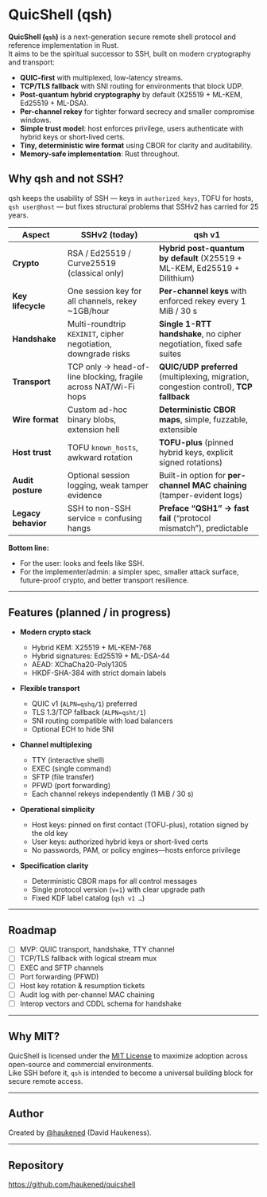 # QuicShell (qsh)

**QuicShell (`qsh`)** is a next-generation secure remote shell protocol and reference implementation in Rust.  
It aims to be the spiritual successor to SSH, built on modern cryptography and transport:

- **QUIC-first** with multiplexed, low-latency streams.  
- **TCP/TLS fallback** with SNI routing for environments that block UDP.  
- **Post-quantum hybrid cryptography** by default (X25519 + ML-KEM, Ed25519 + ML-DSA).  
- **Per-channel rekey** for tighter forward secrecy and smaller compromise windows.  
- **Simple trust model**: host enforces privilege, users authenticate with hybrid keys or short-lived certs.  
- **Tiny, deterministic wire format** using CBOR for clarity and auditability.  
- **Memory-safe implementation**: Rust throughout.  

## Why qsh and not SSH?

qsh keeps the usability of SSH — keys in `authorized_keys`, TOFU for hosts, `qsh user@host` — but fixes structural problems that SSHv2 has carried for 25 years.

| Aspect | SSHv2 (today) | qsh v1 |
|--------|---------------|--------|
| **Crypto** | RSA / Ed25519 / Curve25519 (classical only) | **Hybrid post-quantum by default** (X25519 + ML-KEM, Ed25519 + Dilithium) |
| **Key lifecycle** | One session key for all channels, rekey ~1GB/hour | **Per-channel keys** with enforced rekey every 1 MiB / 30 s |
| **Handshake** | Multi-roundtrip `KEXINIT`, cipher negotiation, downgrade risks | **Single 1-RTT handshake**, no cipher negotiation, fixed safe suites |
| **Transport** | TCP only → head-of-line blocking, fragile across NAT/Wi-Fi hops | **QUIC/UDP preferred** (multiplexing, migration, congestion control), **TCP fallback** |
| **Wire format** | Custom ad-hoc binary blobs, extension hell | **Deterministic CBOR maps**, simple, fuzzable, extensible |
| **Host trust** | TOFU `known_hosts`, awkward rotation | **TOFU-plus** (pinned hybrid keys, explicit signed rotations) |
| **Audit posture** | Optional session logging, weak tamper evidence | Built-in option for **per-channel MAC chaining** (tamper-evident logs) |
| **Legacy behavior** | SSH to non-SSH service = confusing hangs | **Preface “QSH1” → fast fail** (“protocol mismatch”), predictable |

**Bottom line:**  
- For the user: looks and feels like SSH.  
- For the implementer/admin: a simpler spec, smaller attack surface, future-proof crypto, and better transport resilience.

---

## Features (planned / in progress)

- **Modern crypto stack**  
  - Hybrid KEM: X25519 + ML-KEM-768  
  - Hybrid signatures: Ed25519 + ML-DSA-44  
  - AEAD: XChaCha20-Poly1305  
  - HKDF-SHA-384 with strict domain labels  

- **Flexible transport**  
  - QUIC v1 (`ALPN=qshq/1`) preferred  
  - TLS 1.3/TCP fallback (`ALPN=qsht/1`)  
  - SNI routing compatible with load balancers  
  - Optional ECH to hide SNI  

- **Channel multiplexing**  
  - TTY (interactive shell)  
  - EXEC (single command)  
  - SFTP (file transfer)  
  - PFWD (port forwarding)  
  - Each channel rekeys independently (1 MiB / 30 s)  

- **Operational simplicity**  
  - Host keys: pinned on first contact (TOFU-plus), rotation signed by the old key  
  - User keys: authorized hybrid keys or short-lived certs  
  - No passwords, PAM, or policy engines—hosts enforce privilege  

- **Specification clarity**  
  - Deterministic CBOR maps for all control messages  
  - Single protocol version (`v=1`) with clear upgrade path  
  - Fixed KDF label catalog (`qsh v1 …`)  

---

## Roadmap

- [ ] MVP: QUIC transport, handshake, TTY channel  
- [ ] TCP/TLS fallback with logical stream mux  
- [ ] EXEC and SFTP channels  
- [ ] Port forwarding (PFWD)  
- [ ] Host key rotation & resumption tickets  
- [ ] Audit log with per-channel MAC chaining  
- [ ] Interop vectors and CDDL schema for handshake  

---

## Why MIT?

QuicShell is licensed under the [MIT License](./LICENSE) to maximize adoption across open-source and commercial environments.  
Like SSH before it, `qsh` is intended to become a universal building block for secure remote access.

---

## Author

Created by [@haukened](https://github.com/haukened) (David Haukeness).  

---

## Repository

<https://github.com/haukened/quicshell>

